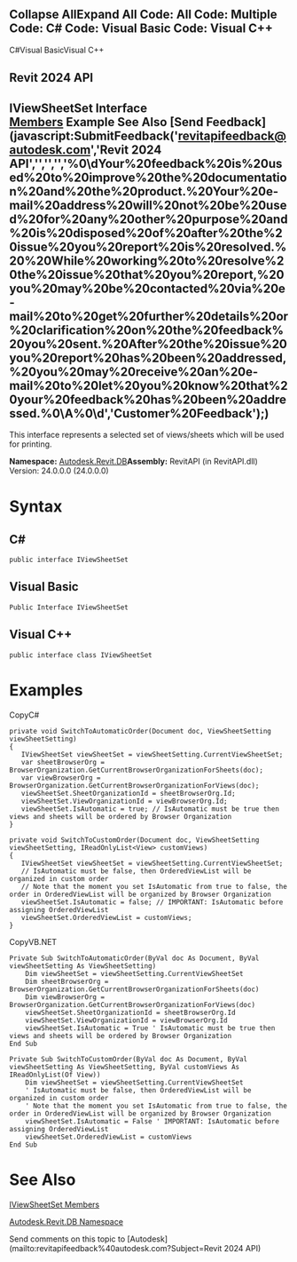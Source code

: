 ﻿

Collapse AllExpand All Code: All Code: Multiple Code: C# Code: Visual Basic Code: Visual C++   
---  
  
C#Visual BasicVisual C++

Revit 2024 API  
---  
IViewSheetSet Interface  
[Members](538dc970-ea92-b42c-144c-481032f284bf.md) Example See Also [Send Feedback](javascript:SubmitFeedback\('revitapifeedback@autodesk.com','Revit 2024 API','','','','%0\\dYour%20feedback%20is%20used%20to%20improve%20the%20documentation%20and%20the%20product.%20Your%20e-mail%20address%20will%20not%20be%20used%20for%20any%20other%20purpose%20and%20is%20disposed%20of%20after%20the%20issue%20you%20report%20is%20resolved.%20%20While%20working%20to%20resolve%20the%20issue%20that%20you%20report,%20you%20may%20be%20contacted%20via%20e-mail%20to%20get%20further%20details%20or%20clarification%20on%20the%20feedback%20you%20sent.%20After%20the%20issue%20you%20report%20has%20been%20addressed,%20you%20may%20receive%20an%20e-mail%20to%20let%20you%20know%20that%20your%20feedback%20has%20been%20addressed.%0\\A%0\\d','Customer%20Feedback'\);)  
---  
  
This interface represents a selected set of views/sheets which will be used for printing.

**Namespace:** [Autodesk.Revit.DB](87546ba7-461b-c646-cbb1-2cb8f5bff8b2.md)**Assembly:** RevitAPI (in RevitAPI.dll) Version: 24.0.0.0 (24.0.0.0)

# Syntax

C#  
---  
      
    
    public interface IViewSheetSet  
  
Visual Basic  
---  
      
    
    Public Interface IViewSheetSet  
  
Visual C++  
---  
      
    
    public interface class IViewSheetSet  
  
# Examples

CopyC#
    
    
    private void SwitchToAutomaticOrder(Document doc, ViewSheetSetting viewSheetSetting)
    {
       IViewSheetSet viewSheetSet = viewSheetSetting.CurrentViewSheetSet;
       var sheetBrowserOrg = BrowserOrganization.GetCurrentBrowserOrganizationForSheets(doc);
       var viewBrowserOrg = BrowserOrganization.GetCurrentBrowserOrganizationForViews(doc);
       viewSheetSet.SheetOrganizationId = sheetBrowserOrg.Id;
       viewSheetSet.ViewOrganizationId = viewBrowserOrg.Id;
       viewSheetSet.IsAutomatic = true; // IsAutomatic must be true then views and sheets will be ordered by Browser Organization
    }
    
    private void SwitchToCustomOrder(Document doc, ViewSheetSetting viewSheetSetting, IReadOnlyList<View> customViews)
    {
       IViewSheetSet viewSheetSet = viewSheetSetting.CurrentViewSheetSet;
       // IsAutomatic must be false, then OrderedViewList will be organized in custom order
       // Note that the moment you set IsAutomatic from true to false, the order in OrderedViewList will be organized by Browser Organization
       viewSheetSet.IsAutomatic = false; // IMPORTANT: IsAutomatic before assigning OrderedViewList
       viewSheetSet.OrderedViewList = customViews;
    }

CopyVB.NET
    
    
    Private Sub SwitchToAutomaticOrder(ByVal doc As Document, ByVal viewSheetSetting As ViewSheetSetting)
        Dim viewSheetSet = viewSheetSetting.CurrentViewSheetSet
        Dim sheetBrowserOrg = BrowserOrganization.GetCurrentBrowserOrganizationForSheets(doc)
        Dim viewBrowserOrg = BrowserOrganization.GetCurrentBrowserOrganizationForViews(doc)
        viewSheetSet.SheetOrganizationId = sheetBrowserOrg.Id
        viewSheetSet.ViewOrganizationId = viewBrowserOrg.Id
        viewSheetSet.IsAutomatic = True ' IsAutomatic must be true then views and sheets will be ordered by Browser Organization
    End Sub
    
    Private Sub SwitchToCustomOrder(ByVal doc As Document, ByVal viewSheetSetting As ViewSheetSetting, ByVal customViews As IReadOnlyList(Of View))
        Dim viewSheetSet = viewSheetSetting.CurrentViewSheetSet
        ' IsAutomatic must be false, then OrderedViewList will be organized in custom order
        ' Note that the moment you set IsAutomatic from true to false, the order in OrderedViewList will be organized by Browser Organization
        viewSheetSet.IsAutomatic = False ' IMPORTANT: IsAutomatic before assigning OrderedViewList
        viewSheetSet.OrderedViewList = customViews
    End Sub

# See Also

[IViewSheetSet Members](538dc970-ea92-b42c-144c-481032f284bf.md)

[Autodesk.Revit.DB Namespace](87546ba7-461b-c646-cbb1-2cb8f5bff8b2.md)

Send comments on this topic to [Autodesk](mailto:revitapifeedback%40autodesk.com?Subject=Revit 2024 API)